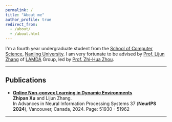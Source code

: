 ```yaml
---
permalink: /
title: "About me"
author_profile: true
redirect_from: 
  - /about/
  - /about.html
---
```

I'm a fourth year undergraduate student from the [School of Computer Science](https://cs.nju.edu.cn/), [Nanjing University](https://www.nju.edu.cn/). I am very fortunate to be advised by [Prof. Lijun Zhang](https://ai.nju.edu.cn/zlj/index.htm) of [LAMDA](https://www.lamda.nju.edu.cn/CH.MainPage.ashx) Group, led by [Prof. Zhi-Hua Zhou](https://cs.nju.edu.cn/zhouzh/index.htm).

------

## Publications

- **[Online Non-convex Learning in Dynamic Environments](https://proceedings.neurips.cc/paper_files/paper/2024/hash/5d1233f819202ade06023346df80a6d2-Abstract-Conference.html)**  
  **Zhipan Xu** and Lijun Zhang.  
  In Advances in Neural Information Processing Systems 37 (**NeurIPS 2024**), Vancouver, Canada, 2024. Page: 51930 - 51962



------
